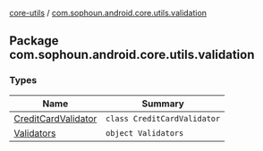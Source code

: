 [core-utils](../index.md) / [com.sophoun.android.core.utils.validation](./index.md)

## Package com.sophoun.android.core.utils.validation

### Types

| Name | Summary |
|---|---|
| [CreditCardValidator](-credit-card-validator/index.md) | `class CreditCardValidator` |
| [Validators](-validators/index.md) | `object Validators` |

